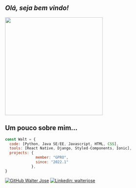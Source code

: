 <h2><em> Olá, seja bem vindo!</em></h1>
<img src="https://raw.githubusercontent.com/raghavk16/raghavk16/master/coderman.gif" width="320">

## Um pouco sobre mim...

```javascript
const Walt = {
  code: [Python, Java SE/EE, Javascript, HTML, CSS],
  tools: [React Native, Django, Styled-Components, Ionic],
  projects: {
              member: "GPRO",
              since: "2022.1"
            },
}
```

[![GitHub Walter Jose](https://img.shields.io/github/followers/waltjc?label=follow&style=social)](https://github.com/waltjc) 
[![Linkedin: walterjose](https://img.shields.io/badge/-walterjose-blue?style=flat-square&logo=Linkedin&logoColor=white)](https://www.linkedin.com/in/walter-jos%C3%A9-3741311a0/)
